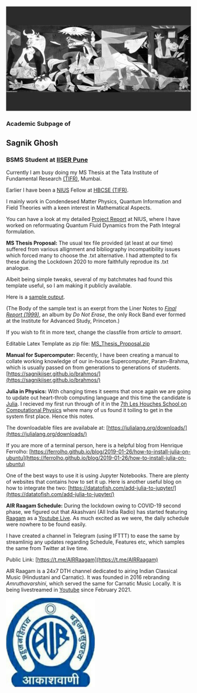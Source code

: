 ![Thumbnail](Guernica.jpg)
### Academic Subpage of
## Sagnik Ghosh

### BSMS Student at [IISER Pune](http://iiserpune.ac.in)


Currently I am busy doing my MS Thesis at the Tata Institute of Fundamental Research [(TIFR)](https://www.tifr.res.in/), Mumbai.

Earlier I have been a [NIUS](https://nius.hbcse.tifr.res.in) Fellow at [HBCSE (TIFR)](http://www.hbcse.tifr.res.in/).

I mainly work in Condendesed Matter Physics, Quantum Information and Field Theories with a keen interest in Mathematical Aspects. 

You can have a look at my detailed [Project Report](https://sagnikiiser.github.io/NIUS/NIUS_thesis.pdf) at NIUS, where I have worked on reformuating Quantum Fluid Dynamics from the Path Integral formulation. 

**MS Thesis Proposal:**
The usual tex file provided (at least at our time) suffered from various allignment and bibliography incompatibility issues which forced many to choose the .txt alternative. I had attempted to fix these during the Lockdown 2020 to more faithfully reprodue its .txt analogue. 

Albeit being simple tweaks, several of my batchmates had found this template useful, so I am making it publicly available.

Here is a [sample output](https://sagnikiiser.github.io/MS%20Thesis%20Proposal/MS_Thesis_Proposal.pdf).

(The Body of the sample text is an exerpt from the Liner Notes to [_Final Report (1999)_](http://www.math.utah.edu/~ptrapa/finalreport/CD.html), an album by _Do Not Erase_, the only Rock Band ever formed at the Institute for Advanced Study, Princeton.)

If you wish to fit in more text, change the classfile from _article_ to _amsart_.

Editable Latex Template as zip file: [MS_Thesis_Proposal.zip](https://minhaskamal.github.io/DownGit/#/home?url=https://github.com/SagnikIISER/sagnikiiser.github.io/blob/main/MS%20Thesis%20Proposal/MS%20Thesis%20Proposal.zip) 

**Manual for Supercomputer:**
Recently, I have been creating a manual to collate working knowledge of our in-house Supercomputer, Param-Brahma, which is usually passed on from generations to generations of students.
<br/> [https://sagnikiiser.github.io/brahmos/](https://sagnikiiser.github.io/brahmos/)

**Julia in Physics:** With changing times it seems that once again we are going to update out heart-throb computing language and this time the candidate is [Julia](https://julialang.org/). I recieved my first run through of it in the [7th Les Houches School on Computational Physics](https://comp-quant-2021.sciencesconf.org/) where many of us found it toiling to get in the system first place. Hence this notes.

The downloadable files are availabale at: [https://julialang.org/downloads/](https://julialang.org/downloads/)

If you are more of a terminal person, here is a helpful blog from Henrique Ferrolho: [https://ferrolho.github.io/blog/2019-01-26/how-to-install-julia-on-ubuntu](https://ferrolho.github.io/blog/2019-01-26/how-to-install-julia-on-ubuntu)

One of the best ways to use it is using Jupyter Notebooks. There are plenty of websites that contains how to set it up. Here is another useful blog on how to integrate the two: [https://datatofish.com/add-julia-to-jupyter/](https://datatofish.com/add-julia-to-jupyter/)



**AIR Raagam Schedule:** During the lockdown owing to COVID-19 second phase, we figured out that Akashvani (All India Radio) has started featuring [Raagam](https://prasarbharati.gov.in/channel-raagam/) as a [Youtube Live](https://www.youtube.com/watch?v=e9Vqu1bQZ6Q). As much excited as we were, the daily schedule were nowhere to be found easily.

I have created a channel in Telegram (using IFTTT) to ease the same by streamlinig any updates regarding Schedule, Features etc, which samples the same from Twitter at live time.

Public Link: [https://t.me/AIRRaagam](https://t.me/AIRRaagam)  

AIR Raagam is a 24x7 DTH channel dedicated to airing Indian Classical Music (Hindustani and Carnatic). It was founded in 2016 rebranding _Amruthavarshini_, which served the same for Carnatic Music Locally. It is being livestreamed in [Youtube](https://www.youtube.com/watch?v=e9Vqu1bQZ6Q) since February 2021.


<img src="AIR_Raagam.jpg" width="242" height="242">
 

